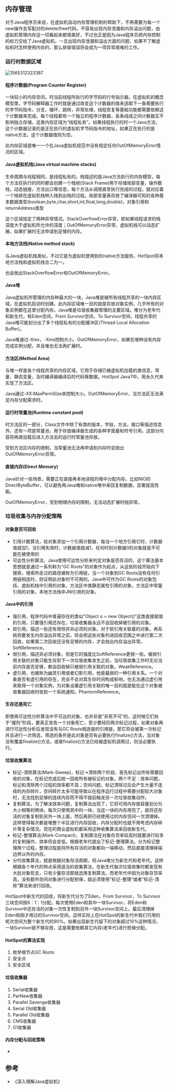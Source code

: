 ## 内存管理

对于Java程序员来说，在虚拟机自动内存管理机制的帮助下，不再需要为每一个new操作去写配对的delete/free代码，不容易出现内存泄漏和内存溢出问题，由虚拟机管理内存这一切看起来都很美好，不过也正是因为Java程序员把内存控制的权力交给了Java虚拟机，一旦出现内存泄漏和溢出方面的问题，如果不了解虚拟机时怎样使用内存的，那么排查错误将会成为一项异常艰难的工作。

### 运行时数据区域

![1565312323387](../assets/1565312323387.png)

#### 程序计数器(Program Counter Register)

一块较小的内存空间，时当前线程所执行的字节码的行号指示器。在虚拟机的概念模型里，字节码解释器工作时就是通过改变这个计数器的值来选取下一条需要执行的字节码指令，分支，循环，跳转，异常处理，线程恢复等基础功能都需要依赖这个计数器来完成。每个线程都有一个独立的程序计数器，各条线成之间计数器互不影响独立存储，这类内存区域为“线程私有”。如果线程执行的时一个Java方法，这个计数器记录的是正在执行的虚拟机字节码指令的地址，如果正在执行的是native方法，这个计数器值则为空。

此内存区域是唯一一个在Java虚拟机规范中没有规定任何OutOfMemoryError情况的区域。

#### Java虚拟机栈(Java virtual machine stacks)

生命周期与线程相同，是线程私有的。栈描述的是Java方法执行的内存模型，每个方法在执行的同时都会创建一个栈帧(Stack Frame)用于存储局部变量，操作数栈，动态链接，方法出口等信息，每个方法从调用直至执行完成的过程，就对应着一个栈帧在虚拟机栈种入栈到出栈的过程。局部变量表存放了编译器可知的各种基本数据类型(boolean,byte,char,short,int,float,long,double)，对象引用和returnAddress类型

这个区域规定了两种异常情况。StackOverflowError异常，即如果线程请求的栈深度大于虚拟机所允许的深度；OutOfMemoryError异常，虚拟机栈可以动态扩展，如果扩展时无法申请到足够的内存。

#### 本地方法栈(Native method stack)

与Java虚拟机栈类似，不过它是为虚拟机使用到的native方法服务。HotSpot将本地方法栈和虚拟机栈合二为一。

也会抛出StackOverflowError和OutOfMemoryError。

#### Java堆

Java虚拟机所管理的内存种最大的一块，Java堆是被所有线程共享的一块内存区域，在虚拟机启动时创建。此内存区域唯一目的就是存放对象实例，几乎所有的对象实例都在这里分配内存。Java堆是垃圾收集器管理的主要区域。堆分为老年代和新生代，有Eden空间，From Survivor空间，To Survivor空间，线程共享的Java堆可能划分出了多个线程私有的分配缓冲区(Thread Local Allocation Buffer)。

Java堆通过-Xmx，-Xms控制大小。OutOfMemoryError，如果在堆种没有内存完成实例分配，并且堆也无法再扩展时。

#### 方法区(Method Area)

与堆一样是各个线程共享的内存区域，它用于存储已被虚拟机加载的类信息，常量，静态变量，及时编译器编译后的代码等数据。HotSpot Java7中，用永久代来实现了方法区。

Java通过-XX:MaxPermSize来控制大小。OutOfMemoryError，当方法区无法满足内存分配需求时。

#### 运行时常量池(Runtime constant pool)

时方法区的一部分，Class文件中除了有类的版本，字段，方法，接口等描述信息外，还有一项是常量池，用于存放编译器生成的各种字面量和符号引用，这部分内容将再类加载后进入方法去的运行时常量池存放。

受到方法区内存的限制，当常量池无法再申请到内存时会抛出OutOfMemoryError异常。

#### 直接内存(Direct Memory)

Java针对一些场景，需要正在直接再本地进程的堆中分配内存。比如NIO的DirectByteBuffer，可以避免再Java堆和native堆中来回复制数据，显著提高性能。

OutOfMemoryError，受到物理内存的限制，无法动态扩展时抛异常。

### 垃圾收集与内存分配策略

 #### 对象是否可回收

* 引用计数算法，给对象添加一个引用计数器，每当一个地方引用它时，计数器值就加1，当引用失效时，计数器值就减1，任何时刻计数器0的对象就是不可能在被使用的
* 可达性分析算法，Java使用可达性分析来判定对象是否存活的，这个算法基本思想就是通过一系列称为“GC Roots"的对象作为起点，从这些阶段开始向下搜索，搜索所走过的路径被称为引用链，当一个对象到GC Roots没有任何引用链相连时，则证明此对象时不可用的。Java中可作为GC Roots的对象包括，虚拟机栈中引用的对象，方法区中类静态属性引用的对象，方法区中常量引用的对象，本地方法栈中JNI引用的对象。

#### Java中的引用

* 强引用，程序代码中普遍存在的类似”Object o = new Object()“这类直接赋值的引用，只要强引用还存在，垃圾收集器永远不会回收掉被引用的对象。
* 软引用，描述一些还有用但并非必须的对象。对于软引用关联着的对象，再系统将要发生内存溢出异常之前，将会把这些对象列进回收范围之中进行第二次回收，如果第二次回收还没有足够的内存，才会抛出内存溢出异常。SoftReference。
* 弱引用，描述非必须对象，但是它的强度比SoftReference更弱一些。被弱引用关联的对象只能生存到下一次垃圾收集发生之前，当垃圾收集工作时无论当前内存是否足够，都会回收掉只被弱引用关联的对象。WeakReference。
* 虚引用，也被称为幽灵引用或者幻影引用，他是最弱的一种引用关系。一个对象是否有虚引用的存在，完全不会对其生存时间构成影响，也无法通过虚引用来取得一个对象实例，为对象设置虚引用关联的唯一目的就是能在这个对象被收集器回收时收到一个系统通知。PhantomReference。

#### 生存还是死亡

即使再可达性分析算法中不可达的对象，也并非是”非死不可“的，这时候它们处于”缓刑“阶段，要真正宣告一个对象死亡，至少要经历两次标记过程，如果对象再进行可达性分析后发现没有与GC Roots相连接的引用链，那它将会被第一次标记并且进行一次筛选，筛选的条件是此对象是否有必要执行finalize()方法，当对象没有覆盖finalize()方法，或者finalize()方法已经被虚拟机调用过，则没必要执行。

#### 垃圾收集算法

* 标记-清除算法(Mark-Sweep)，标记->清除两个阶段，首先标记出所有需要回收的对象，在标记完成后统一回收所有被标记的对象。两个不足：效率问题，标记和清除两个过程的效率都不高；空间问题，标记清除过后会产生大量不连续的内存碎片，空间碎片太多可能导致以在程序运行过程中需要分配较大对象时，无法找到足够的连续内存而不得不提前触发另一次垃圾收集动作。
* 复制算法，为了解决效率问题，复制算法出现了，它将可用内存按容量划分为大小相等的两块，每次只使用其中的一块，当这一块的内存用完了，就将还存活的对象复制到另外一块上面，然后再把已经使用过的内存空间一次清理掉。这样使得每次都是堆整个半区进行内存回收，内存分配时也就不用考虑内存碎片等复杂情况。现在的商业虚拟机都采用这种收集算法来回收新生代。
* 标记-整理算法(Mark-Compact)，复制算法在对象存货率较高时就要进行较多的复制操作，效率将会变低。根据老年代提出了标记-整理算法。分为标记整理两个过程，整理过程是将所有存活的对象都向一端移动，然后直接清理掉端边界以外的内存。
* 分代收集算法，就是根据对象存活周期，将Java堆分为新生代和老年代。这样根据各个年代的特点采用适当的收集算法，在新生代每次垃圾收集时都发现有大批对象死去，只有少量存活那就选用复制算法。而老年代中因为对象存货率高，没有额外空间对象进行分配担保，就必须使用”标记-整理“或者”标记-清除“算法来进行回收。

HotSpot中新生代的回收，将新生代分为了Eden，From Survivor，To Survivor三块空间按8：1：1分配。每次使用Eden和其中一块Survivor，将Eden和Survivor中还存活的对象一次性复制到另外一块Survivor空间上，最后清理掉Eden和刚才用过的Survivor空间。这样实际上在HotSpot的新生代中我们可用的呢次空间为整个新生代的90%。如果出现新生代留下的对象超过10%这种情况，一块Survivor就不够存放，这是需要依赖其它内存(老年代)进行担保分配。

#### HotSpot的算法实现

1. 枚举根节点GC Roots
2. 安全点
3. 安全区域

#### 垃圾收集器

1. Serial收集器
2. ParNew收集器
3. Parallel Savenge收集器
4. Serial Old收集器
5. Parallel Old收集器
6. CMS收集器
7. G1收集器

#### 内存分配与回收策略



* 

## 参考

* 《深入理解Java虚拟机》